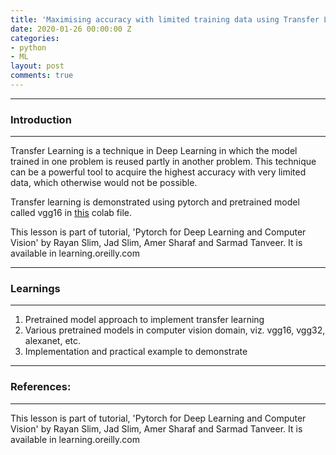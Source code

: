 ```yaml
---
title: 'Maximising accuracy with limited training data using Transfer Learning '
date: 2020-01-26 00:00:00 Z
categories:
- python
- ML
layout: post
comments: true
---
```


-----------------------
### Introduction
-----------------------

Transfer Learning is a technique in Deep Learning in which the model trained in one problem is reused partly in another problem. This technique can be a powerful tool to acquire the highest accuracy with very limited data, which otherwise would not be possible.

Transfer learning is demonstrated using pytorch and pretrained model called vgg16 in [this](https://colab.research.google.com/drive/121mSI7rwrdEM9CMnmQn1zH260bUtJzqh) colab file.

This lesson is part of tutorial, 'Pytorch for Deep Learning and Computer Vision' by Rayan Slim, Jad Slim, Amer Sharaf and Sarmad Tanveer. It is available in learning.oreilly.com

-----------------------
### Learnings
-----------------------

1. Pretrained model approach to implement transfer learning
2. Various pretrained models in computer vision domain, viz. vgg16, vgg32, alexanet, etc.
3. Implementation and practical example to demonstrate

-----------------------
### References:
-----------------------
This lesson is part of tutorial, 'Pytorch for Deep Learning and Computer Vision' by Rayan Slim, Jad Slim, Amer Sharaf and Sarmad Tanveer. It is available in learning.oreilly.com
